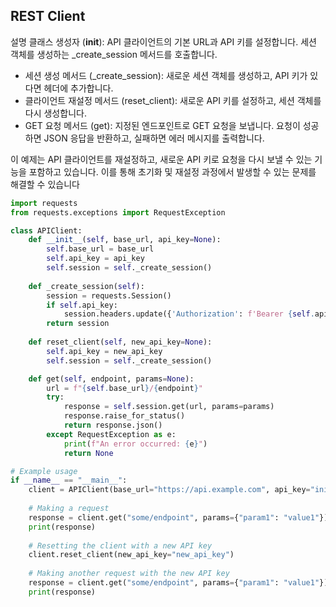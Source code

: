 ## REST Client

설명
클래스 생성자 (__init__): API 클라이언트의 기본 URL과 API 키를 설정합니다. 세션 객체를 생성하는 _create_session 메서드를 호출합니다.
* 세션 생성 메서드 (_create_session): 새로운 세션 객체를 생성하고, API 키가 있다면 헤더에 추가합니다.
* 클라이언트 재설정 메서드 (reset_client): 새로운 API 키를 설정하고, 세션 객체를 다시 생성합니다.
* GET 요청 메서드 (get): 지정된 엔드포인트로 GET 요청을 보냅니다. 요청이 성공하면 JSON 응답을 반환하고, 실패하면 에러 메시지를 출력합니다.

이 예제는 API 클라이언트를 재설정하고, 새로운 API 키로 요청을 다시 보낼 수 있는 기능을 포함하고 있습니다. 이를 통해 초기화 및 재설정 과정에서 발생할 수 있는 문제를 해결할 수 있습니다


```py
import requests
from requests.exceptions import RequestException

class APIClient:
    def __init__(self, base_url, api_key=None):
        self.base_url = base_url
        self.api_key = api_key
        self.session = self._create_session()
    
    def _create_session(self):
        session = requests.Session()
        if self.api_key:
            session.headers.update({'Authorization': f'Bearer {self.api_key}'})
        return session
    
    def reset_client(self, new_api_key=None):
        self.api_key = new_api_key
        self.session = self._create_session()

    def get(self, endpoint, params=None):
        url = f"{self.base_url}/{endpoint}"
        try:
            response = self.session.get(url, params=params)
            response.raise_for_status()
            return response.json()
        except RequestException as e:
            print(f"An error occurred: {e}")
            return None

# Example usage
if __name__ == "__main__":
    client = APIClient(base_url="https://api.example.com", api_key="initial_api_key")
    
    # Making a request
    response = client.get("some/endpoint", params={"param1": "value1"})
    print(response)
    
    # Resetting the client with a new API key
    client.reset_client(new_api_key="new_api_key")
    
    # Making another request with the new API key
    response = client.get("some/endpoint", params={"param1": "value1"})
    print(response)

```